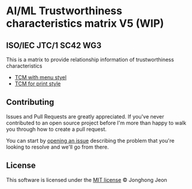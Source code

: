 # AI/ML Trustworthiness characteristics matrix V5 (WIP)
## ISO/IEC JTC/1 SC42 WG3

This is a matrix to provide relationship information of trustworthiness characteristics

* [TCM with menu styel](http://hollobit.github.io/WG3_TCM/index.html)
* [TCM for print style](http://hollobit.github.io/WG3_TCM/index-nostyle.html)

## Contributing

Issues and Pull Requests are greatly appreciated. If you've never contributed to an open source project before I'm more than happy to walk you through how to create a pull request.

You can start by [opening an issue](https://github.com/hollobit/WG3_TCM/issues/new) describing the problem that you're looking to resolve and we'll go from there.

## License

This software is licensed under the [MIT license](https://opensource.org/licenses/mit-license.php) © Jonghong Jeon
